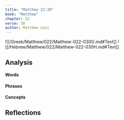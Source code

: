 ```yaml
---
title: "Matthew 22:30"
book: "Matthew"
chapter: 22
verse: 30
author: Matthew Levi
---
```

![[/Greek/Matthew/022/Matthew-022-030G.md#Text]]
![[/Hebrew/Matthew/022/Matthew-022-030H.md#Text]]

## Analysis

#### Words

#### Phrases

#### Concepts

## Reflections
